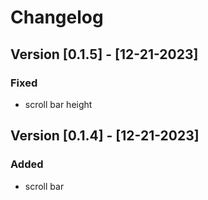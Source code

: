 # Changelog

## Version [0.1.5] - [12-21-2023]

### Fixed
- scroll bar height


## Version [0.1.4] - [12-21-2023]

### Added
- scroll bar
